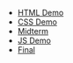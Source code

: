<ul>
  <li><a href="html_demo">HTML Demo</a></li>
    <li><a href="css_demo">CSS Demo</a></li>
    <li><a href="css">Midterm</a></li>
    <li><a href="js_demo">JS Demo</a></li>
    <li><a href="final">Final</a></li>
</ul>


